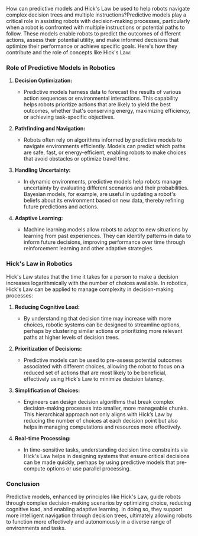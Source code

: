 How can predictive models and Hick's Law be used to help robots navigate complex decision trees and multiple instructions?Predictive models play a critical role in assisting robots with decision-making processes, particularly when a robot is confronted with multiple instructions or potential paths to follow. These models enable robots to predict the outcomes of different actions, assess their potential utility, and make informed decisions that optimize their performance or achieve specific goals. Here's how they contribute and the role of concepts like Hick's Law:

### Role of Predictive Models in Robotics

1. **Decision Optimization:**
   - Predictive models harness data to forecast the results of various action sequences or environmental interactions. This capability helps robots prioritize actions that are likely to yield the best outcomes, whether that's conserving energy, maximizing efficiency, or achieving task-specific objectives.

2. **Pathfinding and Navigation:**
   - Robots often rely on algorithms informed by predictive models to navigate environments efficiently. Models can predict which paths are safe, fast, or energy-efficient, enabling robots to make choices that avoid obstacles or optimize travel time.

3. **Handling Uncertainty:**
   - In dynamic environments, predictive models help robots manage uncertainty by evaluating different scenarios and their probabilities. Bayesian models, for example, are useful in updating a robot's beliefs about its environment based on new data, thereby refining future predictions and actions.

4. **Adaptive Learning:**
   - Machine learning models allow robots to adapt to new situations by learning from past experiences. They can identify patterns in data to inform future decisions, improving performance over time through reinforcement learning and other adaptive strategies.

### Hick's Law in Robotics

Hick's Law states that the time it takes for a person to make a decision increases logarithmically with the number of choices available. In robotics, Hick's Law can be applied to manage complexity in decision-making processes:

1. **Reducing Cognitive Load:**
   - By understanding that decision time may increase with more choices, robotic systems can be designed to streamline options, perhaps by clustering similar actions or prioritizing more relevant paths at higher levels of decision trees.

2. **Prioritization of Decisions:**
   - Predictive models can be used to pre-assess potential outcomes associated with different choices, allowing the robot to focus on a reduced set of actions that are most likely to be beneficial, effectively using Hick's Law to minimize decision latency.

3. **Simplification of Choices:**
   - Engineers can design decision algorithms that break complex decision-making processes into smaller, more manageable chunks. This hierarchical approach not only aligns with Hick’s Law by reducing the number of choices at each decision point but also helps in managing computations and resources more effectively.

4. **Real-time Processing:**
   - In time-sensitive tasks, understanding decision time constraints via Hick's Law helps in designing systems that ensure critical decisions can be made quickly, perhaps by using predictive models that pre-compute options or use parallel processing.

### Conclusion

Predictive models, enhanced by principles like Hick's Law, guide robots through complex decision-making scenarios by optimizing choice, reducing cognitive load, and enabling adaptive learning. In doing so, they support more intelligent navigation through decision trees, ultimately allowing robots to function more effectively and autonomously in a diverse range of environments and tasks.